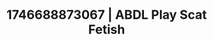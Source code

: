---
categories:
- AI-generated
- Romantic kink
- Full-body chills
- Pleasure activism
- ASMR
- Curvy bodies
- Cosplay
- 3D erotic games
image: /assets/images/1746688873067.jpg
layout: post
seo:
  description: Featured content with premium Scat Fetish, ABDL Play. HD images available.
  keywords: Scat Fetish, ABDL Play
  og_image: /assets/images/1746688873067.jpg
  schema_type: VisualArtwork
tags:
- '#1746688873067'
- Scat Fetish
- ABDL Play
title: 1746688873067 | ABDL Play Scat Fetish
---
